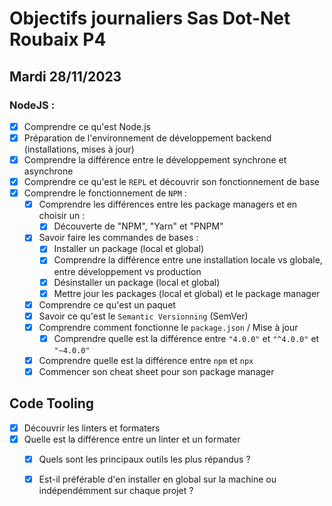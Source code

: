 # Objectifs journaliers Sas Dot-Net Roubaix P4

## Mardi 28/11/2023

### NodeJS :

- [x] Comprendre ce qu'est Node.js
- [x] Préparation de l'environnement de développement backend (installations, mises à jour)
- [x] Comprendre la différence entre le développement synchrone et asynchrone
- [x] Comprendre ce qu'est le `REPL` et découvrir son fonctionnement de base
- [x] Comprendre le fonctionnement de `NPM` :
  - [x] Comprendre les différences entre les package managers et en choisir un :
    - [x] Découverte de "NPM", "Yarn" et "PNPM"
  - [x] Savoir faire les commandes de bases :
    - [x] Installer un package (local et global)
    - [x] Comprendre la différence entre une installation locale vs globale, entre développement vs production
    - [x] Désinstaller un package (local et global)
    - [x] Mettre jour les packages (local et global) et le package manager
  - [x] Comprendre ce qu'est un paquet
  - [x] Savoir ce qu'est le `Semantic Versionning` (SemVer)
  - [x] Comprendre comment fonctionne le `package.json` / Mise à jour
    - [x] Comprendre quelle est la différence entre `"4.0.0"` et `"^4.0.0"` et `"~4.0.0"`
  - [x] Comprendre quelle est la différence entre `npm` et `npx`
  - [x] Commencer son cheat sheet pour son package manager

## Code Tooling

- [x] Découvrir les linters et formaters
- [x] Quelle est la différence entre un linter et un formater
  - [x] Quels sont les principaux outils les plus répandus ?
  - [x] Est-il préférable d'en installer en global sur la machine ou indépendémment sur chaque projet ?


